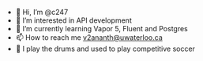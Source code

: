 - 👋 Hi, I’m @c247
- 👀 I’m interested in API development
- 🌱 I’m currently learning Vapor 5, Fluent and Postgres
- 📫 How to reach me v2ananth@uwaterloo.ca
- :star2: I play the drums and used to play competitive soccer

<!---
c247/c247 is a ✨ special ✨ repository because its `README.md` (this file) appears on your GitHub profile.
You can click the Preview link to take a look at your changes.
--->

